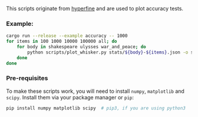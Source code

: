 This scripts originate from [hyperfine](https://github.com/sharkdp/hyperfine/tree/master/scripts) and are used to plot accuracy tests.

### Example:

```bash
cargo run --release --example accuracy -- 1000
for items in 100 1000 10000 100000 all; do
    for body in shakespeare ulysses war_and_peace; do
        python scripts/plot_whisker.py stats/${body}-${items}.json -o stats/${body}-${items}.png
    done
done

```

### Pre-requisites

To make these scripts work, you will need to install `numpy`, `matplotlib` and `scipy`. Install them via
your package manager or `pip`:

```bash
pip install numpy matplotlib scipy  # pip3, if you are using python3
```
